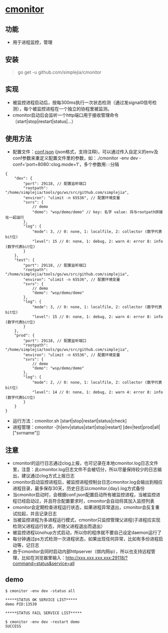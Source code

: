 # [cmonitor](http://github.com/simplejia/cmonitor)
## 功能
* 用于进程监控，管理

## 安装
> go get -u github.com/simplejia/cmonitor

## 实现
* 被监控进程启动后，按每300ms执行一次状态检测（通过发signal0信号检测），每个被监控进程在一个独立的协程里被监测。
* cmonitor启动后会监听一个http端口用于接收管理命令（start|stop|restart|status|...）

## 使用方法
* 配置文件：[conf.json](http://github.com/simplejia/cmonitor/tree/master/conf/conf.json) (json格式，支持注释)，可以通过传入自定义的env及conf参数来重定义配置文件里的参数，如：./cmonitor -env dev -conf='port=8080::clog.mode=1'，多个参数用`::`分隔
```
{
    "dev": {
        "port": 29118, // 配置监听端口
        "rootpath": "/home/simplejia/tools/go/ws/src/github.com/simplejia",
        "environ": "ulimit -n 65536", // 配置环境变量
        "svrs": {
            // demo
            "demo": "wsp/demo/demo" // key: 名字 value: 将与rootpath拼接在一起运行
        },
        "log": {
            "mode": 3, // 0: none, 1: localfile, 2: collector (数字代表bit位)
            "level": 15 // 0: none, 1: debug, 2: warn 4: error 8: info (数字代表bit位)
        }
    },
    "test": {
        "port": 29118, // 配置监听端口
        "rootpath": "/home/simplejia/tools/go/ws/src/github.com/simplejia",
        "environ": "ulimit -n 65536", // 配置环境变量
        "svrs": {
            // demo 
            "demo": "wsp/demo/demo"
        },
        "log": {
            "mode": 3, // 0: none, 1: localfile, 2: collector (数字代表bit位)
            "level": 15 // 0: none, 1: debug, 2: warn 4: error 8: info (数字代表bit位)
        }
    },
    "prod": {
        "port": 29118, // 配置监听端口
        "rootpath": "/home/simplejia/tools/go/ws/src/github.com/simplejia",
        "environ": "ulimit -n 65536", // 配置环境变量
        "svrs": {
            // demo 
            "demo": "wsp/demo/demo"
        },
        "log": {
            "mode": 2, // 0: none, 1: localfile, 2: collector (数字代表bit位)
            "level": 14 // 0: none, 1: debug, 2: warn 4: error 8: info (数字代表bit位)
        }
    }
}
```
* 运行方法：cmonitor.sh [start|stop|restart|status|check]
* 进程管理：cmonitor -[h|env|status|start|stop|restart] [dev|test|prod|all|["svrname"]]

## 注意
* cmonitor的运行日志通过clog上报，也可记录在本地cmonitor.log日志文件里，注意：此cmonitor.log日志文件不会被切分，所以尽量保持较少的日志输出，建议通过clog方式上报日志
* cmonitor启动监控进程后，被监控进程控制台日志cmonitor.log会输出到相应进程目录，最多保存30天，历史日志以cmonitor.{day}.log方式备份
* 当cmonitor启动时，会根据conf.json配置启动所有被监控进程，当被监控进程已经启动过，并且符合配置要求时，cmonitor会自动将其加入监控列表
* cmonitor会定期检查进程运行状态，如果进程异常退出，cmonitor会反复重试拉起，并且记录日志
* 当被监控进程为多进程运行模式，cmonitor只监控管理父进程(子进程应实现检测父进程运行状态，并随父进程退出而退出）
* 被监控进程以nohup方式启动，所以你的程序就不要自己设定daemon运行了
* 每分钟通过ps方式检测一次进程状态，如果出现任何异常，比如有多份进程启动等，记日志
* 由于cmonitor会同时启动内部httpserver（绑内网ip），所以也支持远程管理，比如在浏览器里输入：http://xxx.xxx.xxx.xxx:29118/?command=status&service=all

## demo
```
$ cmonitor -env dev -status all

*****STATUS OK SERVICE LIST*****
demo PID:13539

*****STATUS FAIL SERVICE LIST*****

$ cmonitor -env dev -restart demo
SUCCESS
```
